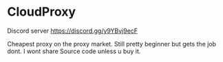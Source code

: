 # CloudProxy
Discord server https://discord.gg/y9YBvj9ecF

Cheapest proxy on the proxy market. Still pretty beginner but gets the job dont.
I wont share Source code unless u buy it.
